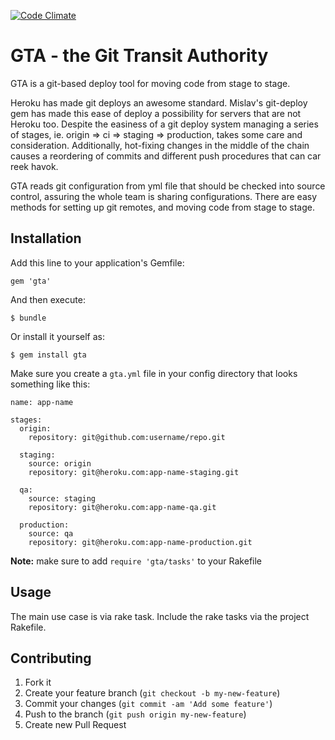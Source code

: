 [![Code Climate](https://codeclimate.com/github/company/gta.png)](https://codeclimate.com/github/company/gta)

# GTA - the Git Transit Authority

GTA is a git-based deploy tool for moving code from stage to stage.

Heroku has made git deploys an awesome standard. Mislav's git-deploy gem
has made this ease of deploy a possibility for servers that are not
Heroku too. Despite the easiness of a git deploy system managing a
series of stages, ie. origin => ci => staging => production, takes some
care and consideration. Additionally, hot-fixing changes in the middle of
the chain causes a reordering of commits and different push procedures
that can car reek havok.

GTA reads git configuration from yml file that should be checked into
source control, assuring the whole team is sharing configurations. There
are easy methods for setting up git remotes, and moving code from stage
to stage.

## Installation

Add this line to your application's Gemfile:

    gem 'gta'

And then execute:

    $ bundle

Or install it yourself as:

    $ gem install gta

Make sure you create a `gta.yml` file in your config directory that looks something like this:

    name: app-name

    stages:
      origin:
        repository: git@github.com:username/repo.git

      staging:
        source: origin
        repository: git@heroku.com:app-name-staging.git

      qa:
        source: staging
        repository: git@heroku.com:app-name-qa.git

      production:
        source: qa
        repository: git@heroku.com:app-name-production.git

**Note:** make sure to add `require 'gta/tasks'` to your Rakefile


## Usage

The main use case is via rake task. Include the rake tasks via the
project Rakefile.



## Contributing

1. Fork it
2. Create your feature branch (`git checkout -b my-new-feature`)
3. Commit your changes (`git commit -am 'Add some feature'`)
4. Push to the branch (`git push origin my-new-feature`)
5. Create new Pull Request
